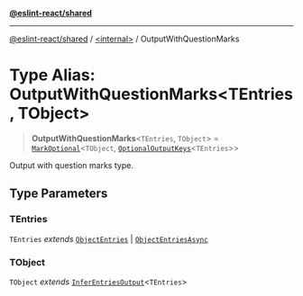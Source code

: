 [**@eslint-react/shared**](../../README.md)

***

[@eslint-react/shared](../../README.md) / [\<internal\>](../README.md) / OutputWithQuestionMarks

# Type Alias: OutputWithQuestionMarks\<TEntries, TObject\>

> **OutputWithQuestionMarks**\<`TEntries`, `TObject`\> = [`MarkOptional`](MarkOptional.md)\<`TObject`, [`OptionalOutputKeys`](OptionalOutputKeys.md)\<`TEntries`\>\>

Output with question marks type.

## Type Parameters

### TEntries

`TEntries` *extends* [`ObjectEntries`](../interfaces/ObjectEntries.md) \| [`ObjectEntriesAsync`](../interfaces/ObjectEntriesAsync.md)

### TObject

`TObject` *extends* [`InferEntriesOutput`](InferEntriesOutput.md)\<`TEntries`\>
